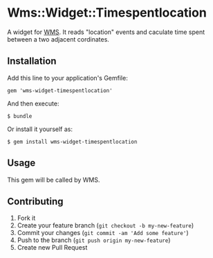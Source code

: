 # Wms::Widget::Timespentlocation

A widget for [WMS](https://github.com/phoorichet/wms). It reads "location" events and caculate time spent between a two adjacent cordinates.

## Installation

Add this line to your application's Gemfile:

    gem 'wms-widget-timespentlocation'

And then execute:

    $ bundle

Or install it yourself as:

    $ gem install wms-widget-timespentlocation

## Usage

This gem will be called by WMS.

## Contributing

1. Fork it
2. Create your feature branch (`git checkout -b my-new-feature`)
3. Commit your changes (`git commit -am 'Add some feature'`)
4. Push to the branch (`git push origin my-new-feature`)
5. Create new Pull Request
